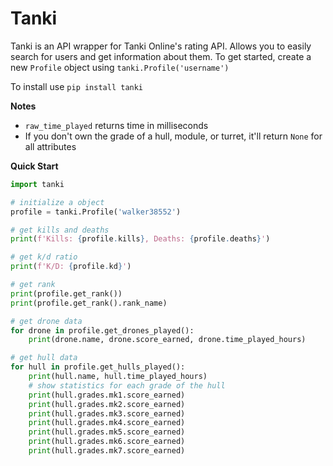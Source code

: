 # Tanki
Tanki is an API wrapper for Tanki Online's rating API. Allows you to easily search for users and get information about them. To get started, create a new `Profile` object using `tanki.Profile('username')`

To install use `pip install tanki`

**Notes**
- `raw_time_played` returns time in milliseconds
- If you don't own the grade of a hull, module, or turret, it'll return `None` for all attributes

**Quick Start**
```py
import tanki

# initialize a object
profile = tanki.Profile('walker38552')

# get kills and deaths
print(f'Kills: {profile.kills}, Deaths: {profile.deaths}')

# get k/d ratio
print(f'K/D: {profile.kd}')

# get rank
print(profile.get_rank())
print(profile.get_rank().rank_name)

# get drone data
for drone in profile.get_drones_played():
    print(drone.name, drone.score_earned, drone.time_played_hours)

# get hull data
for hull in profile.get_hulls_played():
    print(hull.name, hull.time_played_hours)
    # show statistics for each grade of the hull
    print(hull.grades.mk1.score_earned)
    print(hull.grades.mk2.score_earned)
    print(hull.grades.mk3.score_earned)
    print(hull.grades.mk4.score_earned)
    print(hull.grades.mk5.score_earned)
    print(hull.grades.mk6.score_earned)
    print(hull.grades.mk7.score_earned)
```
